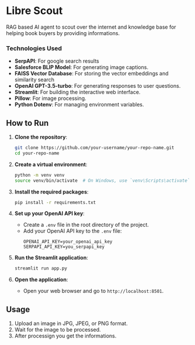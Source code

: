 # Libre Scout
RAG based AI agent to scout over the internet and knowledge base for helping book buyers by providing informations.

### Technologies Used
- **SerpAPI**: For google search results
- **Salesforce BLIP Model**: For generating image captions.
- **FAISS Vector Database**: For storing the vector embeddings and similarity search
- **OpenAI GPT-3.5-turbo**: For generating responses to user questions.
- **Streamlit**: For building the interactive web interface.
- **Pillow**: For image processing.
- **Python Dotenv**: For managing environment variables.

## How to Run

1. **Clone the repository**:
    ```sh
    git clone https://github.com/your-username/your-repo-name.git
    cd your-repo-name
    ```

2. **Create a virtual environment**:
    ```sh
    python -m venv venv
    source venv/bin/activate  # On Windows, use `venv\Scripts\activate`
    ```

3. **Install the required packages**:
    ```sh
    pip install -r requirements.txt
    ```

4. **Set up your OpenAI API key**:
    - Create a `.env` file in the root directory of the project.
    - Add your OpenAI API key to the `.env` file:
      ```env
      OPENAI_API_KEY=your_openai_api_key
      SERPAPI_API_KEY=you_serpapi_key
      ```

5. **Run the Streamlit application**:
    ```sh
    streamlit run app.py
    ```

6. **Open the application**:
    - Open your web browser and go to `http://localhost:8501`.

## Usage

1. Upload an image in JPG, JPEG, or PNG format.
2. Wait for the image to be processed.
3. After processign you get the informations.


  
